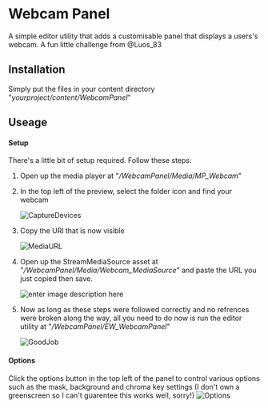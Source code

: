 # Webcam Panel
A simple editor utility that adds a customisable panel that displays a users's webcam. A fun little challenge from @Luos_83

## Installation
Simply put the files in your content directory "*yourproject/content/WebcamPanel*"

## Useage
#### Setup
There's a little bit of setup required. Follow these steps:


 1. Open up the media player at "*/WebcamPanel/Media/MP_Webcam*"
 2. In the top left of the preview, select the folder icon and find your webcam 

      ![CaptureDevices](https://i.imgur.com/YXcBAKb.png)
 3. Copy the URl that is now visible

      ![MediaURL](https://i.imgur.com/GZq6Gom.png)
 4. Open up the StreamMediaSource asset at "*/WebcamPanel/Media/Webcam_MediaSource*" and paste the URL you just copied then save.

      ![enter image description here](https://imgur.com/9ZnYDKq.png)
 5. Now as long as these steps were followed correctly and no refrences were broken along the way, all you need to do now is run the editor utility at "*/WebcamPanel/EW_WebcamPanel*"

      ![GoodJob](https://imgur.com/HCTGT5B.png)

#### Options
Click the options button in the top left of the panel to control various options such as the mask, background and chroma key settings (I don't own a greenscreen so I can't guarentee this works well, sorry!)
![Options](https://imgur.com/8jWNbJa.png)
